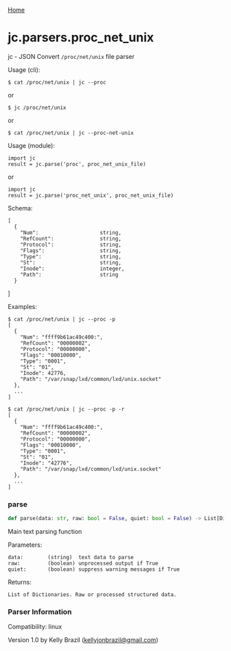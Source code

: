 [Home](https://kellyjonbrazil.github.io/jc/)
<a id="jc.parsers.proc_net_unix"></a>

# jc.parsers.proc\_net\_unix

jc - JSON Convert `/proc/net/unix` file parser

Usage (cli):

    $ cat /proc/net/unix | jc --proc

or

    $ jc /proc/net/unix

or

    $ cat /proc/net/unix | jc --proc-net-unix

Usage (module):

    import jc
    result = jc.parse('proc', proc_net_unix_file)

or

    import jc
    result = jc.parse('proc_net_unix', proc_net_unix_file)

Schema:

    [
      {
        "Num":                    string,
        "RefCount":               string,
        "Protocol":               string,
        "Flags":                  string,
        "Type":                   string,
        "St":                     string,
        "Inode":                  integer,
        "Path":                   string
      }
  ]

Examples:

    $ cat /proc/net/unix | jc --proc -p
    [
      {
        "Num": "ffff9b61ac49c400:",
        "RefCount": "00000002",
        "Protocol": "00000000",
        "Flags": "00010000",
        "Type": "0001",
        "St": "01",
        "Inode": 42776,
        "Path": "/var/snap/lxd/common/lxd/unix.socket"
      },
      ...
    ]

    $ cat /proc/net/unix | jc --proc -p -r
    [
      {
        "Num": "ffff9b61ac49c400:",
        "RefCount": "00000002",
        "Protocol": "00000000",
        "Flags": "00010000",
        "Type": "0001",
        "St": "01",
        "Inode": "42776",
        "Path": "/var/snap/lxd/common/lxd/unix.socket"
      },
      ...
    ]

<a id="jc.parsers.proc_net_unix.parse"></a>

### parse

```python
def parse(data: str, raw: bool = False, quiet: bool = False) -> List[Dict]
```

Main text parsing function

Parameters:

    data:        (string)  text data to parse
    raw:         (boolean) unprocessed output if True
    quiet:       (boolean) suppress warning messages if True

Returns:

    List of Dictionaries. Raw or processed structured data.

### Parser Information
Compatibility:  linux

Version 1.0 by Kelly Brazil (kellyjonbrazil@gmail.com)
